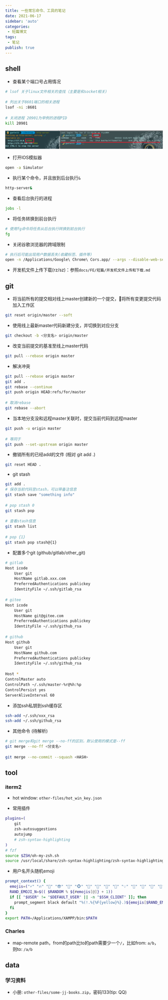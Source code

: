 ```yaml
--- 
title: 一些常忘命令、工具的笔记
date: 2021-06-17
sidebar: 'auto'
categories: 
 - 短篇博文
tags: 
 - 笔记
publish: true
---
```


<!-- more -->

## shell

- 查看某个端口号占用情况

```bash
# lsof 关于linux文件相关的查找（主要是和socket相关)

# 列出关于8601端口的相关进程
lsof -ni :8601

# 关闭进程 20901为举例的进程PID
kill 20901
```

![查看某个端口号占用情况](./images/lsof.png)

- 打开IOS模拟器

```bash
open -a Simulator
```

- 执行某个命令，并且放到后台执行`&`

```bash
http-server&
```

- 查看后台执行的进程

```bash
jobs -l
```

- 将任务转换到前台执行

```bash
# 使用fg命令将任务从后台执行转换到前台执行
fg
```

- 关闭谷歌浏览器的跨域限制

```bash
# 执行后可能出现用户数据丢失(收藏标签、插件等)
open -n /Applications/Google\ Chrome\ Cors.app/ --args --disable-web-security --user-data-dir=/Users/guolei11/ChromeCorsUserData/
```

- 开发机文件上传下载(rz/sz)：参照`docs/FE/短篇/开发机文件上传和下载.md`

## git

- 将当前所有的提交相对线上master创建新的一个提交，将所有变更提交代码加入工作区

```bash
git reset origin/master --soft
```

- 使用线上最新master代码新建分支，并切换到对应分支

```bash
git checkout -b <分支名> origin/master
```

- 改变当前提交的基准至线上master代码

```bash
git pull --rebase origin master
```

- 解决冲突

```bash
git pull --rebase origin master
git add .
git rebase --continue
git push origin HEAD:refs/for/master

# 取消rebase
git rebase --abort
```

- 当本地分支没和远程master关联时，提交当前代码到远程master

```bash
git push -u origin master

# 等同于
git push --set-upstream origin master
```

- 撤销所有的已经add的文件 (相对 git add .)

```bash
git reset HEAD .
```

- git stash

```bash
git add .
# 保存当前代码至stash，可以带备注信息
git stash save "something info"

# pop stash 0
git stash pop

# 查看stash信息
git stash list

# pop {1}
git stash pop stash@{1}
```

- 配置多个git (github/gitlab/other_git)

```bash
# gitlab
Host icode
    User git
    HostName gitlab.xxx.com
    PreferredAuthentications publickey
    IdentityFile ~/.ssh/gitlab_rsa

# gitee
Host icode
    User git
    HostName git@gitee.com
    PreferredAuthentications publickey
    IdentityFile ~/.ssh/github_rsa

# github
Host github
    User git
    HostName github.com
    PreferredAuthentications publickey
    IdentityFile ~/.ssh/github_rsa

Host *
ControlMaster auto
ControlPath ~/.ssh/master-%r@%h:%p
ControlPersist yes
ServerAliveInterval 60
```

- 添加ssh私钥到ssh缓存区

```bash
ssh-add ~/.ssh/xxx_rsa
ssh-add ~/.ssh/github_rsa
```

- 其他命令 (待解析)

```bash
# git merge和git merge --no-ff的区别，默认使用的模式是--ff
git merge --no-ff <分支名>

git merge --no-commit --squash <HASH>
```

## tool

### iterm2

- hot window: `other-files/hot_win_key.json`

- 常用插件

```bash
plugins=(
    git
    zsh-autosuggestions
    autojump
    # zsh-syntax-highlighting
)
# fzf
source $ZSH/oh-my-zsh.sh
source /usr/local/share/zsh-syntax-highlighting/zsh-syntax-highlighting.zsh
```

- 用户名开头随机emoji

```bash
prompt_context() {
  emojis=("⚡️" "🔥" "👑" "😎" "🐸" "🐵" "🦄" "🌈" "🍻" "🚀" "💡" "🎉" "🔑" "🚦" "🌙")
  RAND_EMOJI_N=$(( $RANDOM % ${#emojis[@]} + 1))
  if [[ "$USER" != "$DEFAULT_USER" || -n "$SSH_CLIENT" ]]; then
    prompt_segment black default "%(!.%{%F{yellow}%}.)${emojis[$RAND_EMOJI_N]} $USER"
  fi
}
export PATH=/Applications/XAMPP/bin:$PATH
```

### Charles

- map-remote path，from的path比to的path需要少一个`/`，比如from: `a/b`，则to: `/a/b`

## data

### 学习资料

- 小册: `other-files/some-jj-books.zip`，密码133(tip: QQ)
